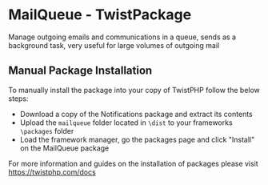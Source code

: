 # MailQueue - TwistPackage
Manage outgoing emails and communications in a queue, sends as a background task, very useful for large volumes of outgoing mail

## Manual Package Installation
To manually install the package into your copy of TwistPHP follow the below steps:

* Download a copy of the Notifications package and extract its contents
* Upload the `mailqueue` folder located in `\dist` to your frameworks `\packages` folder
* Load the framework manager, go the packages page and click "Install" on the MailQueue package

For more information and guides on the installation of packages please visit https://twistphp.com/docs